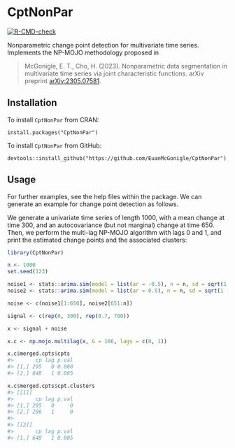 
<!-- README.md is generated from README.Rmd. Please edit that file -->

# CptNonPar

<!-- badges: start -->

[![R-CMD-check](https://github.com/EuanMcGonigle/CptNonPar/actions/workflows/R-CMD-check.yaml/badge.svg)](https://github.com/EuanMcGonigle/CptNonPar/actions/workflows/R-CMD-check.yaml)
<!-- badges: end -->

Nonparametric change point detection for multivariate time series.
Implements the NP-MOJO methodology proposed in

> McGonigle, E. T., Cho, H. (2023). Nonparametric data segmentation in
> multivariate time series via joint characteristic functions. arXiv
> preprint [arXiv:2305.07581](https://arxiv.org/abs/2305.07581).

## Installation

To install `CptNonPar` from CRAN:

    install.packages("CptNonPar")

To install `CptNonPar` from GitHub:

    devtools::install_github("https://github.com/EuanMcGonigle/CptNonPar")

## Usage

For further examples, see the help files within the package. We can
generate an example for change point detection as follows.

We generate a univariate time series of length 1000, with a mean change
at time 300, and an autocovariance (but not marginal) change at time
650. Then, we perform the multi-lag NP-MOJO algorithm with lags 0 and 1,
and print the estimated change points and the associated clusters:

``` r
library(CptNonPar)

n <- 1000
set.seed(123)

noise1 <- stats::arima.sim(model = list(ar = -0.5), n = n, sd = sqrt(1 - 0.5^2))
noise2 <- stats::arima.sim(model = list(ar = 0.5), n = n, sd = sqrt(1 - 0.5^2))

noise <- c(noise1[1:650], noise2[651:n])

signal <- c(rep(0, 300), rep(0.7, 700))

x <- signal + noise

x.c <- np.mojo.multilag(x, G = 166, lags = c(0, 1))

x.c$merged.cpts$cpts
#>       cp lag p.val
#> [1,] 295   0 0.000
#> [2,] 648   1 0.005

x.c$merged.cpts$cpt.clusters
#> [[1]]
#>       cp lag p.val
#> [1,] 295   0     0
#> [2,] 296   1     0
#> 
#> [[2]]
#>       cp lag p.val
#> [1,] 648   1 0.005
```
